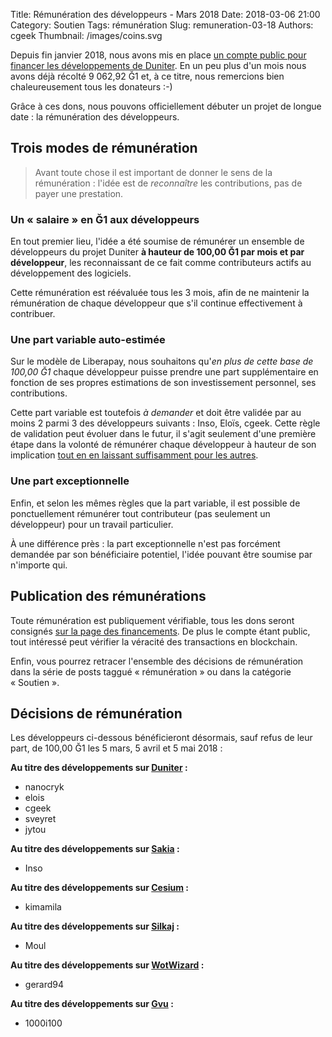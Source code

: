 Title: Rémunération des développeurs - Mars 2018
Date: 2018-03-06 21:00
Category: Soutien
Tags: rémunération
Slug: remuneration-03-18
Authors: cgeek
Thumbnail: /images/coins.svg

Depuis fin janvier 2018, nous avons mis en place [un compte public pour financer les développements de Duniter](../financements/). En un peu plus d'un mois nous avons déjà récolté 9 062,92 Ğ1 et, à ce titre, nous remercions bien chaleureusement tous les donateurs :-)

Grâce à ces dons, nous pouvons officiellement débuter un projet de longue date : la rémunération des développeurs.

## Trois modes de rémunération

> Avant toute chose il est important de donner le sens de la rémunération : l'idée est de *reconnaître* les contributions, pas de payer une prestation.

### Un « salaire » en Ğ1 aux développeurs

En tout premier lieu, l'idée a été soumise de rémunérer un ensemble de développeurs du projet Duniter **à hauteur de 100,00 Ğ1 par mois et par développeur**, les reconnaissant de ce fait comme contributeurs actifs au développement des logiciels.

Cette rémunération est réévaluée tous les 3 mois, afin de ne maintenir la rémunération de chaque développeur que s'il continue effectivement à contribuer.

### Une part variable auto-estimée

Sur le modèle de Liberapay, nous souhaitons qu'*en plus de cette base de 100,00 Ğ1* chaque développeur puisse prendre une part supplémentaire en fonction de ses propres estimations de son investissement personnel, ses contributions.

Cette part variable est toutefois *à demander* et doit être validée par au moins 2 parmi 3 des développeurs suivants : Inso, Eloïs, cgeek. Cette règle de validation peut évoluer dans le futur, il s'agit seulement d'une première étape dans la volonté de rémunérer chaque développeur à hauteur de son implication [tout en en laissant suffisamment pour les autres](http://trm.creationmonetaire.info/formalisaton.html#c-liberte-d-echange-dans-la-monnaie).

### Une part exceptionnelle

Enfin, et selon les mêmes règles que la part variable, il est possible de ponctuellement rémunérer tout contributeur (pas seulement un développeur) pour un travail particulier.

À une différence près : la part exceptionnelle n'est pas forcément demandée par son bénéficiaire potentiel, l'idée pouvant être soumise par n'importe qui.

## Publication des rémunérations

Toute rémunération est publiquement vérifiable, tous les dons seront consignés [sur la page des financements](../financements/). De plus le compte étant public, tout intéressé peut vérifier la véracité des transactions en blockchain.

Enfin, vous pourrez retracer l'ensemble des décisions de rémunération dans la série de posts taggué « rémunération » ou dans la catégorie « Soutien ».

## Décisions de rémunération

Les développeurs ci-dessous bénéficieront désormais, sauf refus de leur part, de 100,00 Ğ1 les 5 mars, 5 avril et 5 mai 2018 :

**Au titre des développements sur [Duniter](https://duniter.org) :**

* nanocryk
* elois
* cgeek
* sveyret
* jytou

**Au titre des développements sur [Sakia](http://sakia-wallet.org/) :**

* Inso

**Au titre des développements sur [Cesium](https://g1.duniter.fr) :**

* kimamila

**Au titre des développements sur [Silkaj](https://github.com/duniter/silkaj) :**

* Moul

**Au titre des développements sur [WotWizard](https://github.com/duniter/wotwizard) :**

* gerard94

**Au titre des développements sur [Gvu](http://gvu.g1.1000i100.fr) :**

* 1000i100
